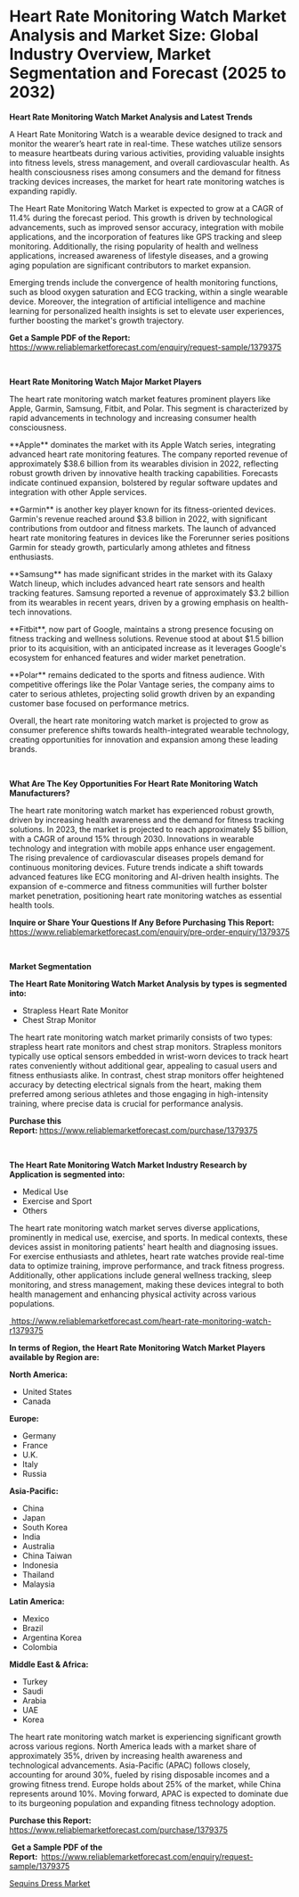 <p><h1>Heart Rate Monitoring Watch Market Analysis and Market Size: Global Industry Overview, Market Segmentation and Forecast (2025 to 2032)</h1></p><p><strong>Heart Rate Monitoring Watch Market Analysis and Latest Trends</strong></p>
<p><p>A Heart Rate Monitoring Watch is a wearable device designed to track and monitor the wearer’s heart rate in real-time. These watches utilize sensors to measure heartbeats during various activities, providing valuable insights into fitness levels, stress management, and overall cardiovascular health. As health consciousness rises among consumers and the demand for fitness tracking devices increases, the market for heart rate monitoring watches is expanding rapidly.</p><p>The Heart Rate Monitoring Watch Market is expected to grow at a CAGR of 11.4% during the forecast period. This growth is driven by technological advancements, such as improved sensor accuracy, integration with mobile applications, and the incorporation of features like GPS tracking and sleep monitoring. Additionally, the rising popularity of health and wellness applications, increased awareness of lifestyle diseases, and a growing aging population are significant contributors to market expansion. </p><p>Emerging trends include the convergence of health monitoring functions, such as blood oxygen saturation and ECG tracking, within a single wearable device. Moreover, the integration of artificial intelligence and machine learning for personalized health insights is set to elevate user experiences, further boosting the market's growth trajectory.</p></p>
<p><strong>Get a Sample PDF of the Report:&nbsp;</strong> <a href="https://www.reliablemarketforecast.com/enquiry/request-sample/1379375?utm_campaign=3512&utm_medium=2&utm_source=Github&utm_content=ia&utm_term=04042025&utm_id=heart-rate-monitoring-watch">https://www.reliablemarketforecast.com/enquiry/request-sample/1379375</a></p>
<p>&nbsp;</p>
<p><strong>Heart Rate Monitoring Watch Major Market Players</strong></p>
<p><p>The heart rate monitoring watch market features prominent players like Apple, Garmin, Samsung, Fitbit, and Polar. This segment is characterized by rapid advancements in technology and increasing consumer health consciousness.</p><p>**Apple** dominates the market with its Apple Watch series, integrating advanced heart rate monitoring features. The company reported revenue of approximately $38.6 billion from its wearables division in 2022, reflecting robust growth driven by innovative health tracking capabilities. Forecasts indicate continued expansion, bolstered by regular software updates and integration with other Apple services.</p><p>**Garmin** is another key player known for its fitness-oriented devices. Garmin's revenue reached around $3.8 billion in 2022, with significant contributions from outdoor and fitness markets. The launch of advanced heart rate monitoring features in devices like the Forerunner series positions Garmin for steady growth, particularly among athletes and fitness enthusiasts.</p><p>**Samsung** has made significant strides in the market with its Galaxy Watch lineup, which includes advanced heart rate sensors and health tracking features. Samsung reported a revenue of approximately $3.2 billion from its wearables in recent years, driven by a growing emphasis on health-tech innovations.</p><p>**Fitbit**, now part of Google, maintains a strong presence focusing on fitness tracking and wellness solutions. Revenue stood at about $1.5 billion prior to its acquisition, with an anticipated increase as it leverages Google's ecosystem for enhanced features and wider market penetration.</p><p>**Polar** remains dedicated to the sports and fitness audience. With competitive offerings like the Polar Vantage series, the company aims to cater to serious athletes, projecting solid growth driven by an expanding customer base focused on performance metrics.</p><p>Overall, the heart rate monitoring watch market is projected to grow as consumer preference shifts towards health-integrated wearable technology, creating opportunities for innovation and expansion among these leading brands.</p></p>
<p>&nbsp;</p>
<p><strong>What Are The Key Opportunities For Heart Rate Monitoring Watch Manufacturers?</strong></p>
<p><p>The heart rate monitoring watch market has experienced robust growth, driven by increasing health awareness and the demand for fitness tracking solutions. In 2023, the market is projected to reach approximately $5 billion, with a CAGR of around 15% through 2030. Innovations in wearable technology and integration with mobile apps enhance user engagement. The rising prevalence of cardiovascular diseases propels demand for continuous monitoring devices. Future trends indicate a shift towards advanced features like ECG monitoring and AI-driven health insights. The expansion of e-commerce and fitness communities will further bolster market penetration, positioning heart rate monitoring watches as essential health tools.</p></p>
<p><strong>Inquire or Share Your Questions If Any Before Purchasing This Report:</strong> <a href="https://www.reliablemarketforecast.com/enquiry/pre-order-enquiry/1379375?utm_campaign=3512&utm_medium=2&utm_source=Github&utm_content=ia&utm_term=04042025&utm_id=heart-rate-monitoring-watch">https://www.reliablemarketforecast.com/enquiry/pre-order-enquiry/1379375</a></p>
<p>&nbsp;</p>
<p><strong>Market Segmentation</strong></p>
<p><strong>The Heart Rate Monitoring Watch Market Analysis by types is segmented into:</strong></p>
<p><ul><li>Strapless Heart Rate Monitor</li><li>Chest Strap Monitor</li></ul></p>
<p><p>The heart rate monitoring watch market primarily consists of two types: strapless heart rate monitors and chest strap monitors. Strapless monitors typically use optical sensors embedded in wrist-worn devices to track heart rates conveniently without additional gear, appealing to casual users and fitness enthusiasts alike. In contrast, chest strap monitors offer heightened accuracy by detecting electrical signals from the heart, making them preferred among serious athletes and those engaging in high-intensity training, where precise data is crucial for performance analysis.</p></p>
<p><strong>Purchase this Report:&nbsp;</strong><a href="https://www.reliablemarketforecast.com/purchase/1379375?utm_campaign=3512&utm_medium=2&utm_source=Github&utm_content=ia&utm_term=04042025&utm_id=heart-rate-monitoring-watch">https://www.reliablemarketforecast.com/purchase/1379375</a></p>
<p>&nbsp;</p>
<p><strong>The Heart Rate Monitoring Watch Market Industry Research by Application is segmented into:</strong></p>
<p><ul><li>Medical Use</li><li>Exercise and Sport</li><li>Others</li></ul></p>
<p><p>The heart rate monitoring watch market serves diverse applications, prominently in medical use, exercise, and sports. In medical contexts, these devices assist in monitoring patients' heart health and diagnosing issues. For exercise enthusiasts and athletes, heart rate watches provide real-time data to optimize training, improve performance, and track fitness progress. Additionally, other applications include general wellness tracking, sleep monitoring, and stress management, making these devices integral to both health management and enhancing physical activity across various populations.</p></p>
<p><a href="https://www.reliablemarketforecast.com/heart-rate-monitoring-watch-r1379375?utm_campaign=3512&utm_medium=2&utm_source=Github&utm_content=ia&utm_term=04042025&utm_id=heart-rate-monitoring-watch">&nbsp;https://www.reliablemarketforecast.com/heart-rate-monitoring-watch-r1379375</a></p>
<p><strong>In terms of Region, the Heart Rate Monitoring Watch Market Players available by Region are:</strong></p>
<p>
    <p> <strong> North America: </strong>
        <ul>
            <li>United States</li>
            <li>Canada</li>
        </ul>
        </p> 
    <p> <strong> Europe: </strong>
        <ul>
            <li>Germany</li>
            <li>France</li>
            <li>U.K.</li>
            <li>Italy</li>
            <li>Russia</li>
        </ul>
        </p> 
    <p> <strong> Asia-Pacific: </strong>
        <ul>
            <li>China</li>
            <li>Japan</li>
            <li>South Korea</li>
            <li>India</li>
            <li>Australia</li>
            <li>China Taiwan</li>
            <li>Indonesia</li>
            <li>Thailand</li>
            <li>Malaysia</li>
        </ul>
        </p> 
    <p> <strong> Latin America: </strong>
        <ul>
            <li>Mexico</li>
            <li>Brazil</li>
            <li>Argentina Korea</li>
            <li>Colombia</li>
        </ul>
        </p> 
    <p> <strong> Middle East & Africa: </strong>
        <ul>
            <li>Turkey</li>
            <li>Saudi</li>
            <li>Arabia</li>
            <li>UAE</li>
            <li>Korea</li>
        </ul>
    </p>
    </p>
<p><p>The heart rate monitoring watch market is experiencing significant growth across various regions. North America leads with a market share of approximately 35%, driven by increasing health awareness and technological advancements. Asia-Pacific (APAC) follows closely, accounting for around 30%, fueled by rising disposable incomes and a growing fitness trend. Europe holds about 25% of the market, while China represents around 10%. Moving forward, APAC is expected to dominate due to its burgeoning population and expanding fitness technology adoption.</p></p>
<p><strong>Purchase this Report: </strong><a href="https://www.reliablemarketforecast.com/purchase/1379375?utm_campaign=3512&utm_medium=2&utm_source=Github&utm_content=ia&utm_term=04042025&utm_id=heart-rate-monitoring-watch">https://www.reliablemarketforecast.com/purchase/1379375</a></p>
<p>&nbsp;<strong>Get a Sample PDF of the Report:&nbsp;&nbsp;</strong><a href="https://www.reliablemarketforecast.com/enquiry/request-sample/1379375?utm_campaign=3512&utm_medium=2&utm_source=Github&utm_content=ia&utm_term=04042025&utm_id=heart-rate-monitoring-watch">https://www.reliablemarketforecast.com/enquiry/request-sample/1379375</a></p>
<p><strong></strong></p>
<p><p><a href="https://github.com/haimamuirev8/Market-Research-Report-List-1/blob/main/sequins-dress-market.md?utm_campaign=3512&utm_medium=2&utm_source=Github&utm_content=ia&utm_term=04042025&utm_id=heart-rate-monitoring-watch">Sequins Dress Market</a></p></p>